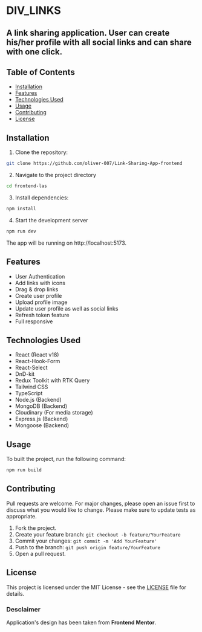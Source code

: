 # DIV_LINKS

## A link sharing application. User can create his/her profile with all social links and can share with one click.

## Table of Contents

- [Installation](#installation)
- [Features](#features)
- [Technologies Used](#technologies-used)
- [Usage](#usage)
- [Contributing](#contributing)
- [License](#license)

## Installation

1. Clone the repository:

```bash
git clone https://github.com/oliver-007/Link-Sharing-App-frontend
```

2. Navigate to the project directory

```bash
cd frontend-las
```

3. Install dependencies:

```bash
npm install
```

4. Start the development server

```bash
npm run dev
```

The app will be running on http://localhost:5173.

## Features

- User Authentication
- Add links with icons
- Drag & drop links
- Create user profile
- Upload profile image
- Update user profile as well as social links
- Refresh token feature
- Full responsive

## Technologies Used

- React (React v18)
- React-Hook-Form
- React-Select
- DnD-kit
- Redux Toolkit with RTK Query
- Tailwind CSS
- TypeScript
- Node.js (Backend)
- MongoDB (Backend)
- Cloudinary (For media storage)
- Express.js (Backend)
- Mongoose (Backend)

## Usage

To built the project, run the following command:

```bash
npm run build
```

## Contributing

Pull requests are welcome. For major changes, please open an issue first to discuss what you would like to change. Please make sure to update tests as appropriate.

1. Fork the project.
2. Create your feature branch: `git checkout -b feature/YourFeature`
3. Commit your changes: `git commit -m 'Add YourFeature'`
4. Push to the branch: `git push origin feature/YourFeature`
5. Open a pull request.

## License

This project is licensed under the MIT License - see the [LICENSE](LICENSE.md) file for details.

### Desclaimer

Application's design has been taken from **Frontend Mentor**.
